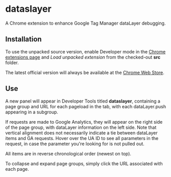 dataslayer
==========

A Chrome extension to enhance Google Tag Manager dataLayer debugging.

Installation
------------
To use the unpacked source version, enable Developer mode in the [Chrome extensions page](chrome://extensions/) and *Load unpacked extension* from the checked-out **src** folder.

The latest official version will always be available at the [Chrome Web Store](https://chrome.google.com/webstore/detail/dataslayer/ikbablmmjldhamhcldjjigniffkkjgpo).

Use
---
A new panel will appear in Developer Tools titled **dataslayer**, containing a page group and URL for each pageload in the tab, with each dataLayer.push appearing in a subgroup.

If requests are made to Google Analytics, they will appear on the right side of the page group, with dataLayer information on the left side. Note that vertical alignment does not necessarily indicate a tie between dataLayer items and GA requests. Hover over the UA ID to see all parameters in the request, in case the parameter you're looking for is not pulled out.

All items are in reverse chronological order (newest on top).

To collapse and expand page groups, simply click the URL associated with each page.
